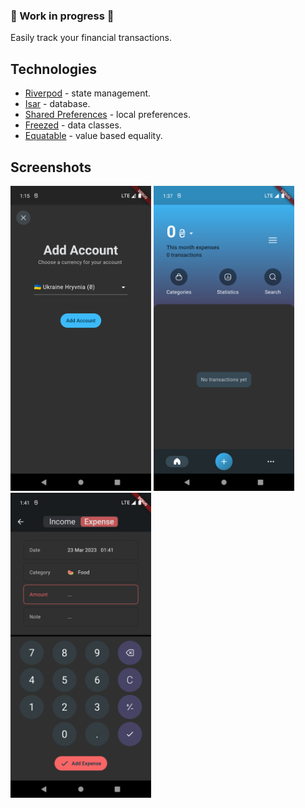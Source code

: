 ### 🚧 Work in progress 🚧
Easily track your financial transactions.

## Technologies
- [Riverpod](https://riverpod.dev) - state management.
- [Isar](https://isar.dev) - database.
- [Shared Preferences](https://github.com/flutter/packages/tree/main/packages/shared_preferences/shared_preferences) - local preferences.
- [Freezed](https://github.com/rrousselGit/freezed) - data classes.
- [Equatable](https://github.com/felangel/equatable) - value based equality.

## Screenshots
<p>
  <img src="./screenshots/1.png" width="225">
  <img src="./screenshots/2.png" width="225">
  <img src="./screenshots/3.png" width="225">
</p>
